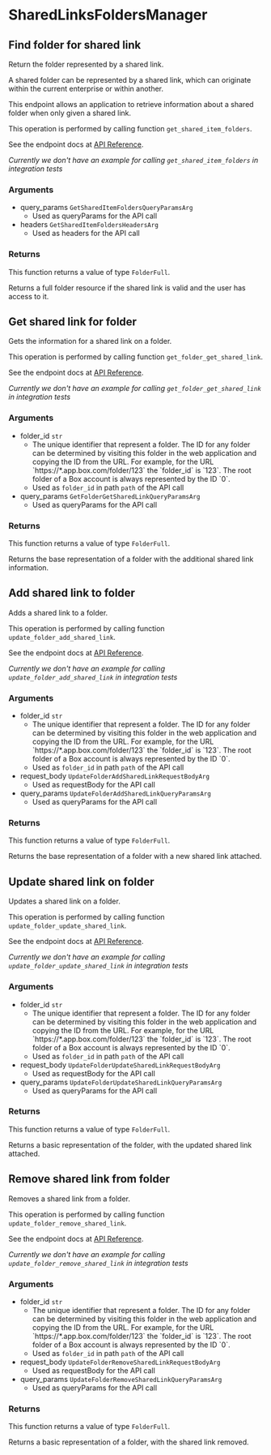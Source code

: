 # SharedLinksFoldersManager

## Find folder for shared link

Return the folder represented by a shared link.

A shared folder can be represented by a shared link,
which can originate within the current enterprise or within another.

This endpoint allows an application to retrieve information about a
shared folder when only given a shared link.

This operation is performed by calling function `get_shared_item_folders`.

See the endpoint docs at
[API Reference](https://developer.box.com/reference/get-shared-items-folders/).

*Currently we don't have an example for calling `get_shared_item_folders` in integration tests*

### Arguments

- query_params `GetSharedItemFoldersQueryParamsArg`
  - Used as queryParams for the API call
- headers `GetSharedItemFoldersHeadersArg`
  - Used as headers for the API call


### Returns

This function returns a value of type `FolderFull`.

Returns a full folder resource if the shared link is valid and
the user has access to it.


## Get shared link for folder

Gets the information for a shared link on a folder.

This operation is performed by calling function `get_folder_get_shared_link`.

See the endpoint docs at
[API Reference](https://developer.box.com/reference/get-folders-id-get-shared-link/).

*Currently we don't have an example for calling `get_folder_get_shared_link` in integration tests*

### Arguments

- folder_id `str`
  - The unique identifier that represent a folder.  The ID for any folder can be determined by visiting this folder in the web application and copying the ID from the URL. For example, for the URL &#x60;https://*.app.box.com/folder/123&#x60; the &#x60;folder_id&#x60; is &#x60;123&#x60;.  The root folder of a Box account is always represented by the ID &#x60;0&#x60;.
  - Used as `folder_id` in path `path` of the API call
- query_params `GetFolderGetSharedLinkQueryParamsArg`
  - Used as queryParams for the API call


### Returns

This function returns a value of type `FolderFull`.

Returns the base representation of a folder with the
additional shared link information.


## Add shared link to folder

Adds a shared link to a folder.

This operation is performed by calling function `update_folder_add_shared_link`.

See the endpoint docs at
[API Reference](https://developer.box.com/reference/put-folders-id-add-shared-link/).

*Currently we don't have an example for calling `update_folder_add_shared_link` in integration tests*

### Arguments

- folder_id `str`
  - The unique identifier that represent a folder.  The ID for any folder can be determined by visiting this folder in the web application and copying the ID from the URL. For example, for the URL &#x60;https://*.app.box.com/folder/123&#x60; the &#x60;folder_id&#x60; is &#x60;123&#x60;.  The root folder of a Box account is always represented by the ID &#x60;0&#x60;.
  - Used as `folder_id` in path `path` of the API call
- request_body `UpdateFolderAddSharedLinkRequestBodyArg`
  - Used as requestBody for the API call
- query_params `UpdateFolderAddSharedLinkQueryParamsArg`
  - Used as queryParams for the API call


### Returns

This function returns a value of type `FolderFull`.

Returns the base representation of a folder with a new shared
link attached.


## Update shared link on folder

Updates a shared link on a folder.

This operation is performed by calling function `update_folder_update_shared_link`.

See the endpoint docs at
[API Reference](https://developer.box.com/reference/put-folders-id-update-shared-link/).

*Currently we don't have an example for calling `update_folder_update_shared_link` in integration tests*

### Arguments

- folder_id `str`
  - The unique identifier that represent a folder.  The ID for any folder can be determined by visiting this folder in the web application and copying the ID from the URL. For example, for the URL &#x60;https://*.app.box.com/folder/123&#x60; the &#x60;folder_id&#x60; is &#x60;123&#x60;.  The root folder of a Box account is always represented by the ID &#x60;0&#x60;.
  - Used as `folder_id` in path `path` of the API call
- request_body `UpdateFolderUpdateSharedLinkRequestBodyArg`
  - Used as requestBody for the API call
- query_params `UpdateFolderUpdateSharedLinkQueryParamsArg`
  - Used as queryParams for the API call


### Returns

This function returns a value of type `FolderFull`.

Returns a basic representation of the folder, with the updated shared
link attached.


## Remove shared link from folder

Removes a shared link from a folder.

This operation is performed by calling function `update_folder_remove_shared_link`.

See the endpoint docs at
[API Reference](https://developer.box.com/reference/put-folders-id-remove-shared-link/).

*Currently we don't have an example for calling `update_folder_remove_shared_link` in integration tests*

### Arguments

- folder_id `str`
  - The unique identifier that represent a folder.  The ID for any folder can be determined by visiting this folder in the web application and copying the ID from the URL. For example, for the URL &#x60;https://*.app.box.com/folder/123&#x60; the &#x60;folder_id&#x60; is &#x60;123&#x60;.  The root folder of a Box account is always represented by the ID &#x60;0&#x60;.
  - Used as `folder_id` in path `path` of the API call
- request_body `UpdateFolderRemoveSharedLinkRequestBodyArg`
  - Used as requestBody for the API call
- query_params `UpdateFolderRemoveSharedLinkQueryParamsArg`
  - Used as queryParams for the API call


### Returns

This function returns a value of type `FolderFull`.

Returns a basic representation of a folder, with the shared link removed.


